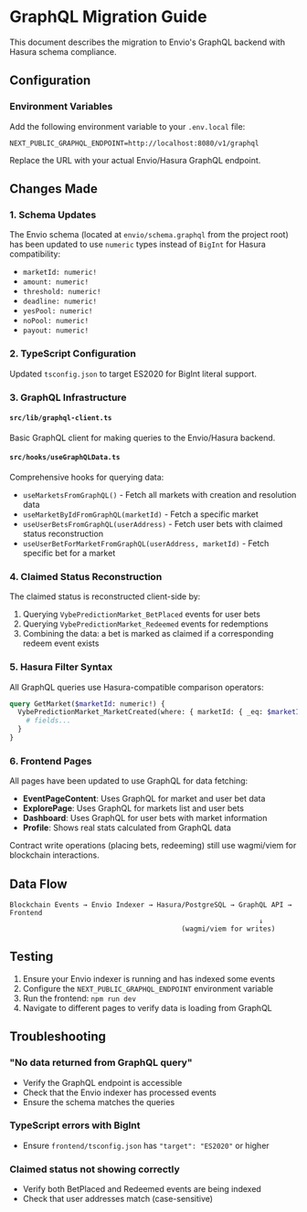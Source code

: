 # GraphQL Migration Guide

This document describes the migration to Envio's GraphQL backend with Hasura schema compliance.

## Configuration

### Environment Variables

Add the following environment variable to your `.env.local` file:

```env
NEXT_PUBLIC_GRAPHQL_ENDPOINT=http://localhost:8080/v1/graphql
```

Replace the URL with your actual Envio/Hasura GraphQL endpoint.

## Changes Made

### 1. Schema Updates

The Envio schema (located at `envio/schema.graphql` from the project root) has been updated to use `numeric` types instead of `BigInt` for Hasura compatibility:

- `marketId: numeric!`
- `amount: numeric!`
- `threshold: numeric!`
- `deadline: numeric!`
- `yesPool: numeric!`
- `noPool: numeric!`
- `payout: numeric!`

### 2. TypeScript Configuration

Updated `tsconfig.json` to target ES2020 for BigInt literal support.

### 3. GraphQL Infrastructure

#### `src/lib/graphql-client.ts`
Basic GraphQL client for making queries to the Envio/Hasura backend.

#### `src/hooks/useGraphQLData.ts`
Comprehensive hooks for querying data:

- `useMarketsFromGraphQL()` - Fetch all markets with creation and resolution data
- `useMarketByIdFromGraphQL(marketId)` - Fetch a specific market
- `useUserBetsFromGraphQL(userAddress)` - Fetch user bets with claimed status reconstruction
- `useUserBetForMarketFromGraphQL(userAddress, marketId)` - Fetch specific bet for a market

### 4. Claimed Status Reconstruction

The claimed status is reconstructed client-side by:
1. Querying `VybePredictionMarket_BetPlaced` events for user bets
2. Querying `VybePredictionMarket_Redeemed` events for redemptions
3. Combining the data: a bet is marked as claimed if a corresponding redeem event exists

### 5. Hasura Filter Syntax

All GraphQL queries use Hasura-compatible comparison operators:

```graphql
query GetMarket($marketId: numeric!) {
  VybePredictionMarket_MarketCreated(where: { marketId: { _eq: $marketId } }) {
    # fields...
  }
}
```

### 6. Frontend Pages

All pages have been updated to use GraphQL for data fetching:

- **EventPageContent**: Uses GraphQL for market and user bet data
- **ExplorePage**: Uses GraphQL for markets list and user bets
- **Dashboard**: Uses GraphQL for user bets with market information
- **Profile**: Shows real stats calculated from GraphQL data

Contract write operations (placing bets, redeeming) still use wagmi/viem for blockchain interactions.

## Data Flow

```
Blockchain Events → Envio Indexer → Hasura/PostgreSQL → GraphQL API → Frontend
                                                             ↓
                                          (wagmi/viem for writes)
```

## Testing

1. Ensure your Envio indexer is running and has indexed some events
2. Configure the `NEXT_PUBLIC_GRAPHQL_ENDPOINT` environment variable
3. Run the frontend: `npm run dev`
4. Navigate to different pages to verify data is loading from GraphQL

## Troubleshooting

### "No data returned from GraphQL query"
- Verify the GraphQL endpoint is accessible
- Check that the Envio indexer has processed events
- Ensure the schema matches the queries

### TypeScript errors with BigInt
- Ensure `frontend/tsconfig.json` has `"target": "ES2020"` or higher

### Claimed status not showing correctly
- Verify both BetPlaced and Redeemed events are being indexed
- Check that user addresses match (case-sensitive)
